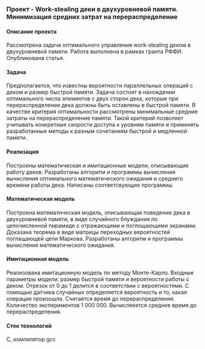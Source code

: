 ### Проект - Work-stealing деки в двухуровневой памяти. Минимизация средних затрат на перераспределение ###

#### Описание проекта ####
Рассмотрена задача оптимального управления work-stealing деком в двухуровневой памяти. Работа выполнена в рамках гранта РФФИ. Опубликована статья.

#### Задача ####
Предполагается, что известны вероятности параллельных операций с деком и размер быстрой памяти. Задача состоит в нахождении оптимального числа элементов с двух сторон дека, которые при перераспределении дека должны быть оставлены в быстрой памяти.
В качестве критерия оптимальности рассмотрены минимальные средние затраты на перераспределение памяти. Такой критерий позволяет учитывать конкретные скорости доступа к уровням памяти и применять разработанные методы к разным сочетаниям быстрой и медленной памяти. 

#### Реализация ####

Построены математическая и имитационные модели, описывающие работу деков. Разработаны алгоритм и программы вычисления вычисления оптимального математического ожидания и среднего времени работы дека. Написаны соответсвующие программы.

#### Математическая модель ####

Построена математическая модель, описывающая поведение дека в двухуровневой памяти, в виде случайного блуждания по целочисленной пирамиде с отражающими и поглощающими экранами. Доказана теорема в виде матрицы переходных вероятностей поглащающей цепи Маркова. Разработаны алгоритм и программы вычисления математического ожидания.

#### Имитационная модель ####

Реализована имитационную модель по методу Монте-Карло. Входные параметры модели: размер быстрой памяти и вероятности работы с деком. Отрезок от 0 до 1 делится в соответствии с вероятностями. С помощью датчика случайных определяется вероятность и то, какая операция произошла. Считается время до перераспределения. Количество экспериментов 1 000 000. Вычисляеется среднее время до перераспределения.

#### Стек технологий ####
C, компилятор gcc
